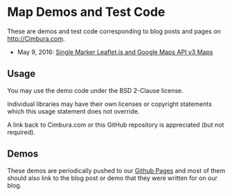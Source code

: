 Map Demos and Test Code
=======================

These are demos and test code corresponding to blog posts and pages on http://Cimbura.com.

 * May 9, 2016: [Single Marker Leaflet.js and Google Maps API v3 Maps](demo_4312)


Usage
-----

You may use the demo code under the BSD 2-Clause license. 

Individual libraries may have their own licenses or copyright statements which this
usage statement does not override. 

A link back to Cimbura.com or this GitHub repository is appreciated (but not required).

Demos
-----

These demos are periodically pushed to our [Github Pages](https://cimburadotcom.github.io/map_demos/)
and most of them should also link to the blog post or demo that they were written for on our blog. 

